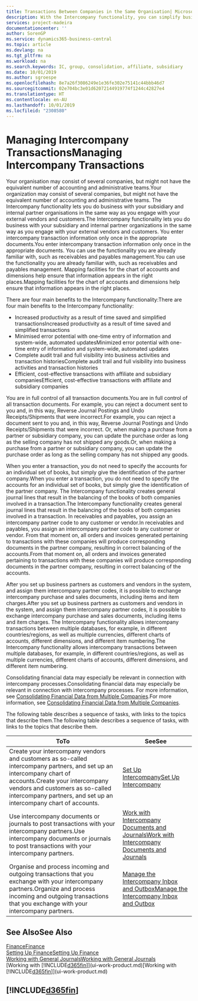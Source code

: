 ```yaml
---
title: Transactions Between Companies in the Same Organisation| Microsoft Docs
description: With the Intercompany functionality, you can simplify business processes and transactions between companies within the same organisation.
services: project-madeira
documentationcenter: ''
author: SorenGP
ms.service: dynamics365-business-central
ms.topic: article
ms.devlang: na
ms.tgt_pltfrm: na
ms.workload: na
ms.search.keywords: IC, group, consolidation, affiliate, subsidiary
ms.date: 10/01/2019
ms.author: sgroespe
ms.openlocfilehash: 8e7a26f3086249e1e36fe302e75141c44bbb46d7
ms.sourcegitcommit: 02e704bc3e01d62072144919774f1244c42827e4
ms.translationtype: HT
ms.contentlocale: en-AU
ms.lasthandoff: 10/01/2019
ms.locfileid: "2308580"
---
```

# <a name="managing-intercompany-transactions"></a><span data-ttu-id="711bf-103">Managing Intercompany Transactions</span><span class="sxs-lookup"><span data-stu-id="711bf-103">Managing Intercompany Transactions</span></span>
<span data-ttu-id="711bf-104">Your organisation may consist of several companies, but might not have the equivalent number of accounting and administrative teams.</span><span class="sxs-lookup"><span data-stu-id="711bf-104">Your organization may consist of several companies, but might not have the equivalent number of accounting and administrative teams.</span></span> <span data-ttu-id="711bf-105">The Intercompany functionality lets you do business with your subsidiary and internal partner organisations in the same way as you engage with your external vendors and customers.</span><span class="sxs-lookup"><span data-stu-id="711bf-105">The Intercompany functionality lets you do business with your subsidiary and internal partner organizations in the same way as you engage with your external vendors and customers.</span></span> <span data-ttu-id="711bf-106">You enter intercompany transaction information only once in the appropriate documents.</span><span class="sxs-lookup"><span data-stu-id="711bf-106">You enter intercompany transaction information only once in the appropriate documents.</span></span> <span data-ttu-id="711bf-107">You can use the functionality you are already familiar with, such as receivables and payables management.</span><span class="sxs-lookup"><span data-stu-id="711bf-107">You can use the functionality you are already familiar with, such as receivables and payables management.</span></span> <span data-ttu-id="711bf-108">Mapping facilities for the chart of accounts and dimensions help ensure that information appears in the right places.</span><span class="sxs-lookup"><span data-stu-id="711bf-108">Mapping facilities for the chart of accounts and dimensions help ensure that information appears in the right places.</span></span>  

<span data-ttu-id="711bf-109">There are four main benefits to the Intercompany functionality:</span><span class="sxs-lookup"><span data-stu-id="711bf-109">There are four main benefits to the Intercompany functionality:</span></span>  

- <span data-ttu-id="711bf-110">Increased productivity as a result of time saved and simplified transactions</span><span class="sxs-lookup"><span data-stu-id="711bf-110">Increased productivity as a result of time saved and simplified transactions</span></span>  
- <span data-ttu-id="711bf-111">Minimised error potential with one-time entry of information and system-wide, automated updates</span><span class="sxs-lookup"><span data-stu-id="711bf-111">Minimized error potential with one-time entry of information and system-wide, automated updates</span></span>  
- <span data-ttu-id="711bf-112">Complete audit trail and full visibility into business activities and transaction histories</span><span class="sxs-lookup"><span data-stu-id="711bf-112">Complete audit trail and full visibility into business activities and transaction histories</span></span>  
- <span data-ttu-id="711bf-113">Efficient, cost-effective transactions with affiliate and subsidiary companies</span><span class="sxs-lookup"><span data-stu-id="711bf-113">Efficient, cost-effective transactions with affiliate and subsidiary companies</span></span>  

<span data-ttu-id="711bf-114">You are in full control of all transaction documents.</span><span class="sxs-lookup"><span data-stu-id="711bf-114">You are in full control of all transaction documents.</span></span> <span data-ttu-id="711bf-115">For example, you can reject a document sent to you and, in this way, Reverse Journal Postings and Undo Receipts/Shipments that were incorrect.</span><span class="sxs-lookup"><span data-stu-id="711bf-115">For example, you can reject a document sent to you and, in this way, Reverse Journal Postings and Undo Receipts/Shipments that were incorrect.</span></span> <span data-ttu-id="711bf-116">Or, when making a purchase from a partner or subsidiary company, you can update the purchase order as long as the selling company has not shipped any goods.</span><span class="sxs-lookup"><span data-stu-id="711bf-116">Or, when making a purchase from a partner or subsidiary company, you can update the purchase order as long as the selling company has not shipped any goods.</span></span>  

<span data-ttu-id="711bf-117">When you enter a transaction, you do not need to specify the accounts for an individual set of books, but simply give the identification of the partner company.</span><span class="sxs-lookup"><span data-stu-id="711bf-117">When you enter a transaction, you do not need to specify the accounts for an individual set of books, but simply give the identification of the partner company.</span></span> <span data-ttu-id="711bf-118">The Intercompany functionality creates general journal lines that result in the balancing of the books of both companies involved in a transaction.</span><span class="sxs-lookup"><span data-stu-id="711bf-118">The Intercompany functionality creates general journal lines that result in the balancing of the books of both companies involved in a transaction.</span></span> <span data-ttu-id="711bf-119">In receivables and payables, you assign an intercompany partner code to any customer or vendor.</span><span class="sxs-lookup"><span data-stu-id="711bf-119">In receivables and payables, you assign an intercompany partner code to any customer or vendor.</span></span> <span data-ttu-id="711bf-120">From that moment on, all orders and invoices generated pertaining to transactions with these companies will produce corresponding documents in the partner company, resulting in correct balancing of the accounts.</span><span class="sxs-lookup"><span data-stu-id="711bf-120">From that moment on, all orders and invoices generated pertaining to transactions with these companies will produce corresponding documents in the partner company, resulting in correct balancing of the accounts.</span></span>  

 <span data-ttu-id="711bf-121">After you set up business partners as customers and vendors in the system, and assign them intercompany partner codes, it is possible to exchange intercompany purchase and sales documents, including items and item charges.</span><span class="sxs-lookup"><span data-stu-id="711bf-121">After you set up business partners as customers and vendors in the system, and assign them intercompany partner codes, it is possible to exchange intercompany purchase and sales documents, including items and item charges.</span></span> <span data-ttu-id="711bf-122">The Intercompany functionality allows intercompany transactions between multiple databases, for example, in different countries/regions, as well as multiple currencies, different charts of accounts, different dimensions, and different item numbering.</span><span class="sxs-lookup"><span data-stu-id="711bf-122">The Intercompany functionality allows intercompany transactions between multiple databases, for example, in different countries/regions, as well as multiple currencies, different charts of accounts, different dimensions, and different item numbering.</span></span>  

<span data-ttu-id="711bf-123">Consolidating financial data may especially be relevant in connection with intercompany processes.</span><span class="sxs-lookup"><span data-stu-id="711bf-123">Consolidating financial data may especially be relevant in connection with intercompany processes.</span></span> <span data-ttu-id="711bf-124">For more information, see [Consolidating Financial Data from Multiple Companies](finance-consolidated-company-reporting.md).</span><span class="sxs-lookup"><span data-stu-id="711bf-124">For more information, see [Consolidating Financial Data from Multiple Companies](finance-consolidated-company-reporting.md).</span></span>

<span data-ttu-id="711bf-125">The following table describes a sequence of tasks, with links to the topics that describe them.</span><span class="sxs-lookup"><span data-stu-id="711bf-125">The following table describes a sequence of tasks, with links to the topics that describe them.</span></span>

 |<span data-ttu-id="711bf-126">To</span><span class="sxs-lookup"><span data-stu-id="711bf-126">To</span></span> |<span data-ttu-id="711bf-127">See</span><span class="sxs-lookup"><span data-stu-id="711bf-127">See</span></span>|
 |---|---|
 |<span data-ttu-id="711bf-128">Create your intercompany vendors and customers as so-called intercompany partners, and set up an intercompany chart of accounts.</span><span class="sxs-lookup"><span data-stu-id="711bf-128">Create your intercompany vendors and customers as so-called intercompany partners, and set up an intercompany chart of accounts.</span></span>|[<span data-ttu-id="711bf-129">Set Up Intercompany</span><span class="sxs-lookup"><span data-stu-id="711bf-129">Set Up Intercompany</span></span>](intercompany-how-setup.md)|
 |<span data-ttu-id="711bf-130">Use intercompany documents or journals to post transactions with your intercompany partners.</span><span class="sxs-lookup"><span data-stu-id="711bf-130">Use intercompany documents or journals to post transactions with your intercompany partners.</span></span>|[<span data-ttu-id="711bf-131">Work with Intercompany Documents and Journals</span><span class="sxs-lookup"><span data-stu-id="711bf-131">Work with Intercompany Documents and Journals</span></span>](intercompany-how-work-documents-journals.md)|
 |<span data-ttu-id="711bf-132">Organise and process incoming and outgoing transactions that you exchange with your intercompany partners.</span><span class="sxs-lookup"><span data-stu-id="711bf-132">Organize and process incoming and outgoing transactions that you exchange with your intercompany partners.</span></span>|[<span data-ttu-id="711bf-133">Manage the Intercompany Inbox and Outbox</span><span class="sxs-lookup"><span data-stu-id="711bf-133">Manage the Intercompany Inbox and Outbox</span></span>](intercompany-how-manage-intercompany-inbox.md)|

## <a name="see-also"></a><span data-ttu-id="711bf-134">See Also</span><span class="sxs-lookup"><span data-stu-id="711bf-134">See Also</span></span>
[<span data-ttu-id="711bf-135">Finance</span><span class="sxs-lookup"><span data-stu-id="711bf-135">Finance</span></span>](finance.md)  
[<span data-ttu-id="711bf-136">Setting Up Finance</span><span class="sxs-lookup"><span data-stu-id="711bf-136">Setting Up Finance</span></span>](finance-setup-finance.md)  
[<span data-ttu-id="711bf-137">Working with General Journals</span><span class="sxs-lookup"><span data-stu-id="711bf-137">Working with General Journals</span></span>](ui-work-general-journals.md)  
<span data-ttu-id="711bf-138">[Working with [!INCLUDE[d365fin](includes/d365fin_md.md)]](ui-work-product.md)</span><span class="sxs-lookup"><span data-stu-id="711bf-138">[Working with [!INCLUDE[d365fin](includes/d365fin_md.md)]](ui-work-product.md)</span></span>

## [!INCLUDE[d365fin](includes/free_trial_md.md)]  
